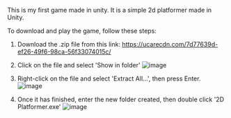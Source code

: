 This is my first game made in unity. It is a simple 2d platformer made in Unity.

To download and play the game, follow these steps:

1. Download the .zip file from this link: https://ucarecdn.com/7d77639d-ef26-49f6-98ca-56f33074015c/
2. Click on the file and select 'Show in folder'
![image](https://user-images.githubusercontent.com/94232976/141649087-40706cb2-8cf4-49a3-82bf-37a17b94bbbb.png)

3. Right-click on the file and select 'Extract All...', then press Enter.
![image](https://user-images.githubusercontent.com/94232976/141649153-f061a18f-c1a6-49b2-817c-ccb7a6c0c57d.png)

4. Once it has finished, enter the new folder created, then double click '2D Platformer.exe'
![image](https://user-images.githubusercontent.com/94232976/141649200-cd972b2f-85e8-43fb-a823-aecea2f52350.png)
